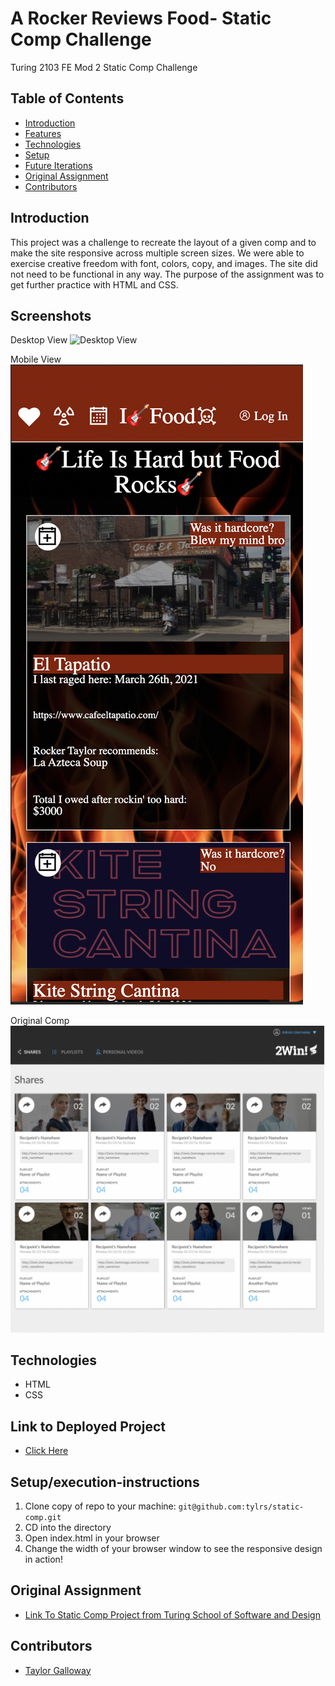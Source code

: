 # A Rocker Reviews Food- Static Comp Challenge

Turing 2103 FE Mod 2 Static Comp Challenge

## Table of Contents

- [Introduction](#introduction)
- [Features](#Screenshots)
- [Technologies](#Technologies)
- [Setup](#Setup/execution-Instructions)
- [Future Iterations](#Future)
- [Original Assignment](#Original)
- [Contributors](#Contributors)

## Introduction

This project was a challenge to recreate the layout of a given comp and to make the site responsive across multiple screen sizes. We were able to exercise creative freedom with font, colors, copy, and images. The site did not need to be functional in any way. The purpose of the assignment was to get further practice with HTML and CSS.

## Screenshots
Desktop View
![Desktop View](./assets/desktop-view2.png)

Mobile View
![Mobile View](./assets/mobile-view2.png)

Original Comp
![Original Comp](./assets/original-comp.png)

## Technologies
- HTML
- CSS

## Link to Deployed Project
- [Click Here](https://tylrs.github.io/static-comp/)

## Setup/execution-instructions

1. Clone copy of repo to your machine: `git@github.com:tylrs/static-comp.git`
2. CD into the directory
3. Open index.html in your browser
4. Change the width of your browser window to see the responsive design in action!

## Original Assignment

- [Link To Static Comp Project from Turing School of Software and Design](https://frontend.turing.edu/projects/module-1/m1-static-comp)

## Contributors

- [Taylor Galloway](https://github.com/tylrs)
